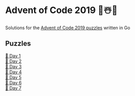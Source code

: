 # Advent of Code 2019 🎄☃️🎁

Solutions for the [Advent of Code 2019 puzzles](https://adventofcode.com/2019) written in Go

## Puzzles

[📝 Day 1](https://www.philipp-doblhofer.at/en/blog/advent-of-code-day-1/)\
[📝 Day 2](https://www.philipp-doblhofer.at/en/blog/advent-of-code-2019-day-2/)\
[📝 Day 3](https://www.philipp-doblhofer.at/en/blog/advent-of-code-2019-day-3/)\
[📝 Day 4](https://www.philipp-doblhofer.at/en/blog/advent-of-code-2019-day-4/)\
[📝 Day 5](https://www.philipp-doblhofer.at/en/blog/advent-of-code-2019-day-5/)\
[📝 Day 6](https://www.philipp-doblhofer.at/en/blog/advent-of-code-2019-day-6/)\
[📝 Day 7](https://www.philipp-doblhofer.at/en/blog/advent-of-code-2019-day-7/)

